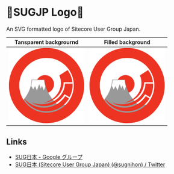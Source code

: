 # :tokyo_tower:SUGJP Logo:sushi:
An SVG formatted logo of Sitecore User Group Japan.

|Tansparent backgrournd|Filled background|
|:-:|:-:|
|<img src="./logo-transparent.svg" width="200px" style="background: skyblue;" >|<img src="./logo-filled.svg" width="200px" style="background: skyblue;" >|

## Links
- [SUG日本 - Google グループ](https://groups.google.com/forum/#!forum/sugnihon)
- [SUG日本 (Sitecore User Group Japan) (@sugnihon) / Twitter](https://twitter.com/sugnihon)

